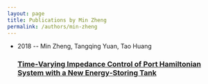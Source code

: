 ```yaml
---
layout: page
title: Publications by Min Zheng
permalink: /authors/min-zheng
---
```


<ul class="post-list">
<li><span class='post-meta'>2018 -- Min Zheng, Tangqing Yuan, Tao Huang</span><h3><a class='post-link' href="{{ site.baseurl }}/time-varying-impedance-control-of-port-hamiltonian-system-with-a-new-energy-storing-tank">Time‐Varying Impedance Control of Port Hamiltonian System with a New Energy‐Storing Tank</a></h3></li>

</ul>
